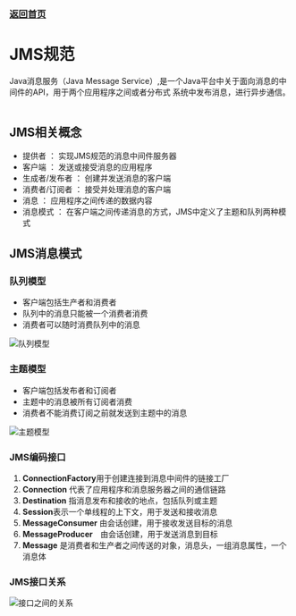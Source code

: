 ### [返回首页](https://github.com/Letitmiss/JMS/blob/master/README.md)

# JMS规范                                

  Java消息服务（Java Message Service）,是一个Java平台中关于面向消息的中间件的API，用于两个应用程序之间或者分布式
    系统中发布消息，进行异步通信。
    
## JMS相关概念
*  提供者 ： 实现JMS规范的消息中间件服务器
* 客户端 ： 发送或接受消息的应用程序
* 生成者/发布者 ： 创建并发送消息的客户端
* 消费者/订阅者 ： 接受并处理消息的客户端
* 消息 ： 应用程序之间传递的数据内容
* 消息模式 ： 在客户端之间传递消息的方式，JMS中定义了主题和队列两种模式

## JMS消息模式

### 队列模型

* 客户端包括生产者和消费者
* 队列中的消息只能被一个消费者消费
* 消费者可以随时消费队列中的消息

![队列模型](https://github.com/Letitmiss/JMS/blob/master/img/006.jpg)


### 主题模型

* 客户端包括发布者和订阅者
* 主题中的消息被所有订阅者消费
* 消费者不能消费订阅之前就发送到主题中的消息

![主题模型](https://github.com/Letitmiss/JMS/blob/master/img/007.jpg)
   
### JMS编码接口 

1. **ConnectionFactory**用于创建连接到消息中间件的链接工厂
2. **Connection** 代表了应用程序和消息服务器之间的通信链路
3. **Destination** 指消息发布和接收的地点，包括队列或主题
4. **Session**表示一个单线程的上下文，用于发送和接收消息
5. **MessageConsumer** 由会话创建，用于接收发送目标的消息
6. **MessageProducer**　由会话创建，用于发送消息到目标
7. **Message** 是消费者和生产者之间传送的对象，消息头，一组消息属性，一个消息体

### JMS接口关系
![接口之间的关系](https://github.com/Letitmiss/JMS/blob/master/img/008.jpg)

